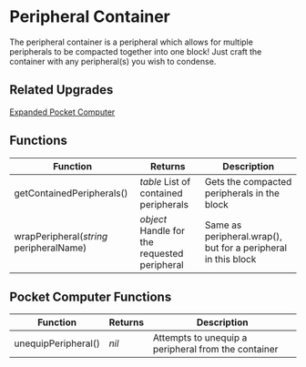 # Peripheral Container

The peripheral container is a peripheral which allows for multiple peripherals to be compacted together into one block!
 Just craft the container with any peripheral(s) you wish to condense.
 
## Related Upgrades

[Expanded Pocket Computer](/pocket_upgrades/extended_pocket_computer.md)

## Functions
| Function | Returns | Description |
|----------|---------|-------------|
|getContainedPeripherals()|_table_ List of contained peripherals|Gets the compacted peripherals in the block|
|wrapPeripheral(_string_ peripheralName)|_object_ Handle for the requested peripheral|Same as peripheral.wrap(), but for a peripheral in this block|

## Pocket Computer Functions

| Function | Returns | Description |
|----------|---------|-------------|
|unequipPeripheral()|_nil_|Attempts to unequip a peripheral from the container|